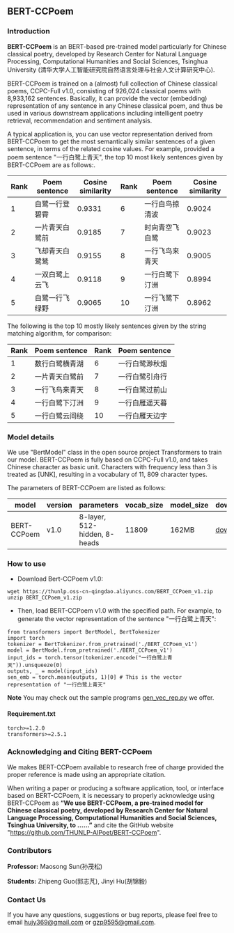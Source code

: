 ## BERT-CCPoem

### Introduction

**BERT-CCPoem** is an BERT-based pre-trained model particularly for Chinese classical poetry, developed by Research Center for Natural Language Processing, Computational Humanities and Social Sciences, Tsinghua University (清华⼤学⼈⼯智能研究院⾃然语⾔处理与社会⼈⽂计算研究中⼼).

BERT-CCPoem is trained on a (almost) full collection of Chinese classical poems, CCPC-Full v1.0, consisting of 926,024 classical poems with 8,933,162 sentences. Basically, it can provide the vector (embedding) representation of any sentence in any Chinese classical poem, and thus be used in various downstream applications including intelligent poetry retrieval, recommendation and sentiment analysis.

A typical application is, you can use vector representation derived from BERT-CCPoem to get the most semantically similar sentences of a given sentence, in terms of the related cosine values. For example, provided a poem sentence "一行白鹭上青天", the top 10 most likely sentences given by BERT-CCPoem are as follows:. 

|Rank|	Poem sentence	|Cosine similarity| Rank |Poem sentence|Cosine similarity|
| ------------ | ------|--------- |  -------- | -------- | -------- |
|1	|白鹭一行登碧霄|	0.9331|	6|	一行白鸟掠清波|	0.9024|
|2|	一片青天白鹭前|	0.9185|	7|	时向青空飞白鹭|	0.9023|
|3	|飞却青天白鹭鸶|	0.9155|	8|	一行飞鸟来青天|	0.9005|
|4	|一双白鹭上云飞	|0.9118|	9	|一行白鹭下汀洲|	0.8994|
|5	|白鹭一行飞绿野|	0.9065|	10|	一行飞鹭下汀洲|	0.8962|

The following is the top 10 mostly likely sentences given by the string matching algorithm, for comparison:

|Rank	|Poem sentence|	Rank	|Poem sentence|
| ------------ | ------|--------- |  -------- | 
|1|	数行白鹭横青湖 | 6	|一行白鹭渺秋烟|
|2	|一片青天白鹭前|	7|	一行白鹭引舟行|
|3|	一行飞鸟来青天|	8	|一行白鹭过前山|
|4	|一行白鹭下汀洲	|9|	一行白雁遥天暮|
|5|	一行白鹭云间绕	|10|	一行白雁天边字|

### Model details

We use "BertModel" class in the open source project Transformers to train our model. BERT-CCPoem is fully based on CCPC-Full v1.0, and takes Chinese character as basic unit. Characters with frequency less than 3 is treated as [UNK], resulting in a vocabulary of 11, 809 character types.

The parameters of BERT-CCPoem are listed as follows: 

| model       | version  |  parameters  | vocab_size | model_size | download_url |
| ------------ | ------|--------- |  -------- | -------- | -------- |
| BERT-CCPoem | v1.0 | 8-layer, 512-hidden, 8-heads   | 11809 |  162MB | [download](https://thunlp.oss-cn-qingdao.aliyuncs.com/BERT_CCPoem_v1.zip) |


### How to use

* Download Bert-CCPoem v1.0:

```
wget https://thunlp.oss-cn-qingdao.aliyuncs.com/BERT_CCPoem_v1.zip
unzip BERT_CCPoem_v1.zip
```

* Then, load BERT-CCPoem v1.0 with the specified path. For example, to generate the vector  representation of the sentence "一行白鹭上青天":

```
from transformers import BertModel, BertTokenizer
import torch
tokenizer = BertTokenizer.from_pretrained('./BERT_CCPoem_v1') 
model = BertModel.from_pretrained('./BERT_CCPoem_v1')
input_ids = torch.tensor(tokenizer.encode("一行白鹭上青天")).unsqueeze(0) 
outputs, _ = model(input_ids)
sen_emb = torch.mean(outputs, 1)[0] # This is the vector representation of "一行白鹭上青天"
```

**Note** You may check out the sample programs [gen\_vec\_rep.py](https://github.com/THUNLP-AIPoet/BERT-CCPoem/gen_vec_rep.py) we offer.

#### Requirement.txt

```
torch>=1.2.0
transformers>=2.5.1
```

### Acknowledging and Citing BERT-CCPoem

We makes BERT-CCPoem available to research free of charge provided the proper reference is made using an appropriate citation.

When writing a paper or producing a software application, tool, or interface based on BERT-CCPoem, it is necessary to properly acknowledge using BERT-CCPoem as **“We use BERT-CCPoem, a pre-trained model for Chinese classical poetry, developed by Research Center for Natural Language Processing, Computational Humanities and Social Sciences, Tsinghua University, to ……”** and cite the GitHub website "https://github.com/THUNLP-AIPoet/BERT-CCPoem". 


### Contributors

**Professor:** Maosong Sun(孙茂松)

**Students:** Zhipeng Guo(郭志芃), Jinyi Hu(胡锦毅)

### Contact Us

If you have any questions, suggestions or bug reports, please feel free to email hujy369@gmail.com or gzp9595@gmail.com.

